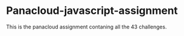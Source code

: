 # Panacloud-javascript-assignment
This is the panacloud assignment contaning all the 43 challenges.
